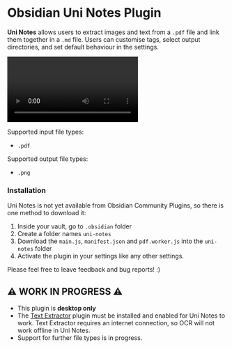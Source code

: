 # Obsidian Uni Notes Plugin

**Uni Notes** allows users to extract images and text from a `.pdf` file and link them together in a `.md` file. Users can customise tags, select output directories, and set default behaviour in the settings.

![ReadMe Demo](readme-assets/demo-720p.mp4)

Supported input file types:
- `.pdf`

Supported output file types:
-  `.png`

### Installation
Uni Notes is not yet available from Obsidian Community Plugins, so there is one method to download it:
1. Inside your vault, go to `.obsidian` folder
2. Create a folder names `uni-notes`
3. Download the `main.js`, `manifest.json` and `pdf.worker.js` into the `uni-notes` folder
4. Activate the plugin in your settings like any other settings.

Please feel free to leave feedback and bug reports! :)

##  ⚠️ WORK IN PROGRESS ⚠️
-  This plugin is  **desktop only**
- The [Text Extractor](https://github.com/scambier/obsidian-text-extractor) plugin must be installed and enabled for Uni Notes to work. Text Extractor requires an internet connection, so OCR will not work offline in Uni Notes.
- Support for further file types is in progress.


